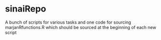 # sinaiRepo

A bunch of scripts for various tasks and one code for sourcing 
marjanRfunctions.R which should be sourced at the beginning of each new script 
